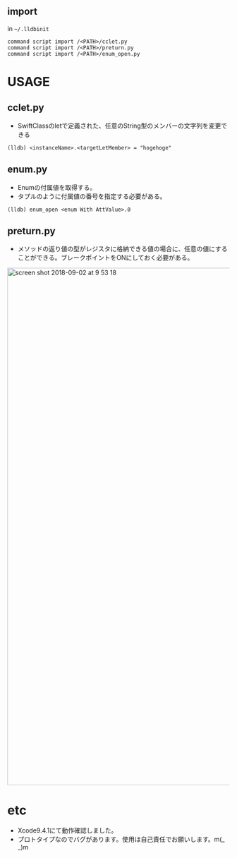 

## import 
 in `~/.lldbinit`
```
command script import /<PATH>/cclet.py
command script import /<PATH>/preturn.py
command script import /<PATH>/enum_open.py
```


# USAGE
## cclet.py
 * SwiftClassのletで定義された、任意のString型のメンバーの文字列を変更できる
```
(lldb) <instanceName>.<targetLetMember> = "hogehoge"
```

## enum.py
 * Enumの付属値を取得する。
 * タプルのように付属値の番号を指定する必要がある。
```
(lldb) enum_open <enum With AttValue>.0
```

## preturn.py
* メソッドの返り値の型がレジスタに格納できる値の場合に、任意の値にすることができる。ブレークポイントをONにしておく必要がある。
<img width="1173" alt="screen shot 2018-09-02 at 9 53 18" src="https://user-images.githubusercontent.com/14083051/44951112-28f0d780-ae96-11e8-860d-0f0b844785e2.png">

# etc
* Xcode9.4.1にて動作確認しました。
* プロトタイプなのでバグがあります。使用は自己責任でお願いします。m(_ _)m
